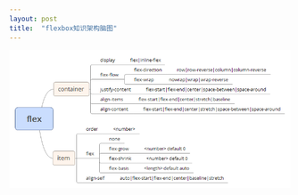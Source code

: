 ```yaml
---
layout: post
title:  "flexbox知识架构脑图"
---
```


[![flexbox知识架构脑图](/assets/flexbox-mind-map/flexbox.png)](/assets/flexbox-mind-map/flexbox.png)
